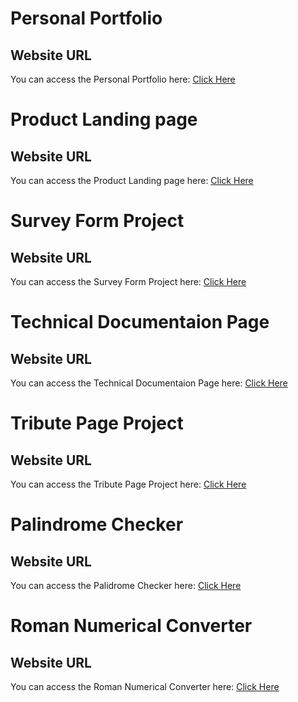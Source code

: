 # Personal Portfolio
## Website URL
You can access the Personal Portfolio here: [Click Here](https://mh-shihan.github.io/freeCodeCamp/responsive-web-design/personal-portfolio/personal-portfolio.html)

# Product Landing page
## Website URL
You can access the Product Landing page here: [Click Here](https://mh-shihan.github.io/freeCodeCamp/responsive-web-design/produc-landing-page/produc-landing-page.html)

# Survey Form Project
## Website URL
You can access the Survey Form Project here: [Click Here](https://mh-shihan.github.io/freeCodeCamp/responsive-web-design/survey-form-project/index.html)

# Technical Documentaion Page
## Website URL
You can access the Technical Documentaion Page here: [Click Here](https://mh-shihan.github.io/freeCodeCamp/responsive-web-design/technical-documentaion-page/index.html)

# Tribute Page Project
## Website URL
You can access the Tribute Page Project here: [Click Here](https://mh-shihan.github.io/freeCodeCamp/responsive-web-design/tribute-page-project/index.html)

# Palindrome Checker
## Website URL
You can access the Palidrome Checker here: [Click Here](https://mh-shihan.github.io/freeCodeCamp/js-algorithm-and-DS/palindrome-checker/palindrome-checker.html)

# Roman Numerical Converter
## Website URL
You can access the Roman Numerical Converter here: [Click Here](https://mh-shihan.github.io/freeCodeCamp/js-algorithm-and-DS/roman-numerical-converter/index.html)


